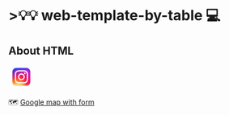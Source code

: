 # >💡💡 web-template-by-table 💻
<h2>About HTML</h2>  <img src="insta.png" width ="50px">

 🗺️ <a href="https://manishdeveloper333.github.io/web-template-by-table/form google map.html">Google map with form</a>
